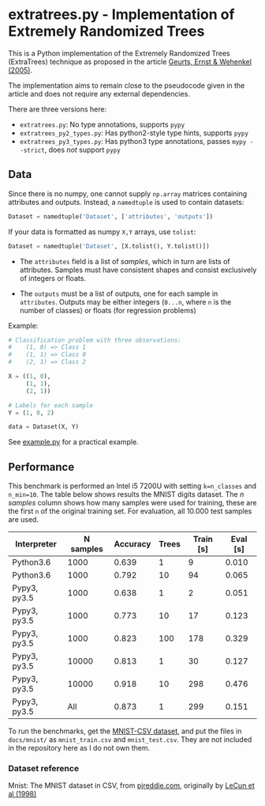 # extratrees.py - Implementation of Extremely Randomized Trees

This is a Python implementation of the Extremely Randomized Trees (ExtraTrees)
technique as proposed in the article
[Geurts, Ernst & Wehenkel (2005)][geurts2005].

The implementation aims to remain close to the pseudocode given in the article
and does not require any external dependencies.

There are three versions here:

- `extratrees.py`: No type annotations, supports `pypy`
- `extratrees_py2_types.py`: Has python2-style type hints, supports `pypy`
- `extratrees_py3_types.py`: Has python3 type annotations, passes `mypy --strict`,
  does _not_ support `pypy`


## Data

Since there is no numpy, one cannot supply `np.array` matrices containing
attributes and outputs. Instead, a `namedtuple` is used to contain datasets:

```python
Dataset = namedtuple('Dataset', ['attributes', 'outputs'])
```

If your data is formatted as numpy `X,Y` arrays, use `tolist`:

```python
Dataset = namedtuple('Dataset', [X.tolist(), Y.tolist()])
```

- The `attributes` field is a list of _samples_, which in turn are lists of
attributes. Samples must have consistent shapes and consist exclusively of
integers or floats.

- The `outputs` must be a list of outputs, one for each sample in `attributes`.
Outputs may be either integers (`0...n`, where `n` is the number of classes) or
floats (for regression problems)

Example:

```python
# Classification problem with three observations:
#    (1, 0) => Class 1
#    (1, 1) => Class 0
#    (2, 1) => Class 2

X = ((1, 0),
     (1, 1),
     (2, 1))

# Labels for each sample
Y = (1, 0, 2)

data = Dataset(X, Y)
```

See [example.py](docs/example.py) for a practical example.

## Performance

This benchmark is performed an Intel i5 7200U with setting `k=n_classes` and
`n_min=10`.
The table below shows results the MNIST digits dataset.
The _n samples_ column shows how many samples were used for training, these are
the first `n` of the original training set.
For evaluation, all 10.000 test samples are used.

|Interpreter   | N samples |  Accuracy | Trees  | Train [s] | Eval [s] |
|--------------|-----------|-----------|--------|-----------|----------|
|Python3.6     |      1000 |     0.639 |      1 |         9 |    0.010 |
|Python3.6     |      1000 |     0.792 |     10 |        94 |    0.065 |
|Pypy3, py3.5  |      1000 |     0.638 |      1 |         2 |    0.051 |
|Pypy3, py3.5  |      1000 |     0.773 |     10 |        17 |    0.123 |
|Pypy3, py3.5  |      1000 |     0.823 |    100 |       178 |    0.329 |
|Pypy3, py3.5  |     10000 |     0.813 |      1 |        30 |    0.127 |
|Pypy3, py3.5  |     10000 |     0.918 |     10 |       298 |    0.476 |
|Pypy3, py3.5  |       All |     0.873 |      1 |       299 |    0.151 |

To run the benchmarks, get the [MNIST-CSV dataset][pjreddie], and put the files 
in `docs/mnist/` as `mnist_train.csv` and `mnist_test.csv`.
They are not included in the repository here as I do not own them.


### Dataset reference

Mnist: The MNIST dataset in CSV, from [pjreddie.com][pjreddie], originally by
[LeCun et al (1998)][lecun1998]

[lecun1998]: [http://yann.lecun.com/exdb/publis/pdf/lecun-98.pdf]
[geurts2005]: http://orbi.ulg.ac.be/bitstream/2268/9357/1/geurts-mlj-advance.pdf
[pjreddie]: (https://pjreddie.com/projects/mnist-in-csv/)
[sklearn]: (http://scikit-learn.org/stable/modules/classes.html#module-sklearn.datasets)
